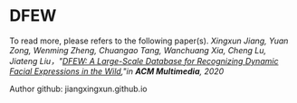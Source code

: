 # DFEW
To read more, please refers to the following paper(s).
*Xingxun Jiang, Yuan Zong, Wenming Zheng, Chuangao Tang, Wanchuang Xia,  Cheng Lu, Jiateng Liu，"[DFEW: A Large-Scale Database for Recognizing Dynamic Facial Expressions in the Wild](https://dl.acm.org/doi/10.1145/3394171.3413620),"in <strong>ACM Multimedia</strong>, 2020*

Author github: jiangxingxun.github.io


